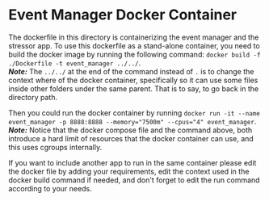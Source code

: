 # Event Manager Docker Container
The dockerfile in this directory is containerizing the event manager and the stressor app.
To use this dockerfile as a stand-alone container, you need to build the docker image by running the following command: `docker build -f ./Dockerfile -t event_manager ../../`.  
***Note:*** The `../../` at the end of the command instead of `.` is to change the context where of the docker container, specifically so it can use some files inside other folders under the same parent. That is to say, to go back in the directory path.

Then you could run the docker container by running `docker run -it --name event_manager -p 8888:8888 --memory="7500m" --cpus="4" event_manager`.  
***Note:*** Notice that the docker compose file and the command above, both introduce  a hard limit of resources that the docker container can use, and this uses cgroups internally.

If you want to include another app to run in the same container please edit the docker file by adding your requirements, edit the context used in the docker build command if needed, and don't forget to edit the run command according to your needs.
